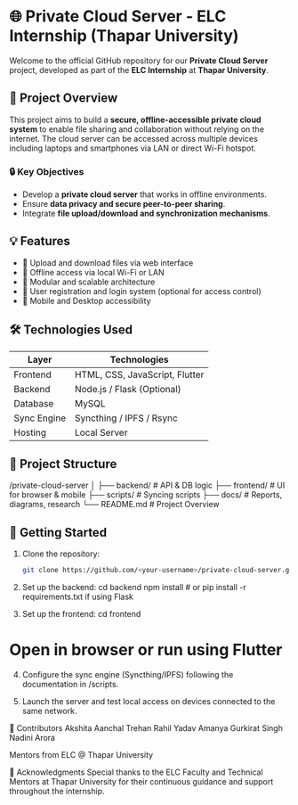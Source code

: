 # 🌐 Private Cloud Server - ELC Internship (Thapar University)

Welcome to the official GitHub repository for our **Private Cloud Server** project, developed as part of the **ELC Internship** at **Thapar University**.

## 📌 Project Overview

This project aims to build a **secure, offline-accessible private cloud system** to enable file sharing and collaboration without relying on the internet. The cloud server can be accessed across multiple devices including laptops and smartphones via LAN or direct Wi-Fi hotspot.

### 🔒 Key Objectives
- Develop a **private cloud server** that works in offline environments.
- Ensure **data privacy and secure peer-to-peer sharing**.
- Integrate **file upload/download and synchronization mechanisms**.

## 💡 Features

- 📁 Upload and download files via web interface
- 📶 Offline access via local Wi-Fi or LAN
- 🧩 Modular and scalable architecture
- 🔐 User registration and login system (optional for access control)
- 📱 Mobile and Desktop accessibility

## 🛠️ Technologies Used

| Layer        | Technologies                     |
|--------------|----------------------------------|
| Frontend     | HTML, CSS, JavaScript, Flutter   |
| Backend      | Node.js / Flask (Optional)       |
| Database     | MySQL                            |
| Sync Engine  | Syncthing / IPFS / Rsync         |
| Hosting      | Local Server                     |

## 📂 Project Structure
/private-cloud-server
│
├── backend/ # API & DB logic
├── frontend/ # UI for browser & mobile
├── scripts/ # Syncing scripts
├── docs/ # Reports, diagrams, research
└── README.md # Project Overview


## 🚀 Getting Started

1. Clone the repository:
   ```bash
   git clone https://github.com/<your-username>/private-cloud-server.git

2. Set up the backend:
cd backend
npm install  # or pip install -r requirements.txt if using Flask

3. Set up the frontend:
cd frontend
# Open in browser or run using Flutter

4. Configure the sync engine (Syncthing/IPFS) following the documentation in /scripts.
   
5. Launch the server and test local access on devices connected to the same network.


👥 Contributors
Akshita
Aanchal Trehan 
Rahil Yadav 
Amanya 
Gurkirat Singh 
Nadini Arora

Mentors from ELC @ Thapar University

🏫 Acknowledgments
Special thanks to the ELC Faculty and Technical Mentors at Thapar University for their continuous guidance and support throughout the internship.




